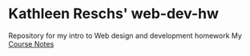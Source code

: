 # Kathleen Reschs' web-dev-hw
Repository for my intro to Web design and development homework
My [Course Notes](./Notes.txt)


